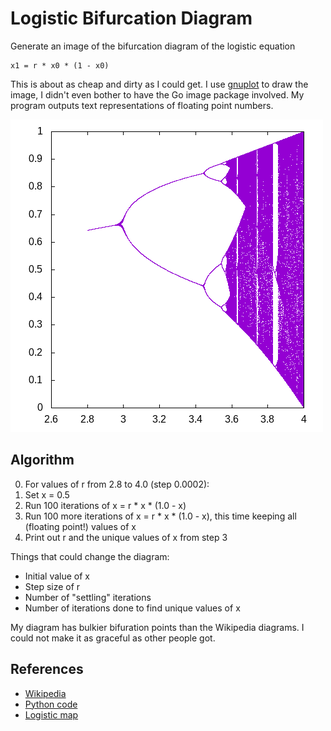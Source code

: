 # Logistic Bifurcation Diagram

Generate an image of the bifurcation diagram of the logistic equation

```none
x1 = r * x0 * (1 - x0)
```

This is about as cheap and dirty as I could get.
I use [gnuplot](http://www.gnuplot.info/) to draw the image,
I didn't even bother to have the Go image package involved.
My program outputs text representations of floating point numbers.

![bifuration diagram](example.png?raw=true)

## Algorithm

0. For values of r from 2.8 to 4.0 (step 0.0002):
1. Set x = 0.5
2. Run 100 iterations of x = r * x * (1.0 - x)
3. Run 100 more iterations of x = r * x * (1.0 - x),
this time keeping all (floating point!) values of x
4. Print out r and the unique values of x from step 3

Things that could change the diagram:

* Initial value of x
* Step size of r
* Number of "settling" iterations
* Number of iterations done to find unique values of x

My diagram has bulkier bifuration points than the Wikipedia diagrams.
I could not make it as graceful as other people got.

## References

* [Wikipedia](https://en.wikipedia.org/wiki/Bifurcation_diagram)
* [Python code](https://geoffboeing.com/2015/03/chaos-theory-logistic-map/)
* [Logistic map](https://en.wikipedia.org/wiki/Logistic_map)
